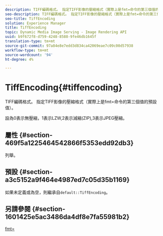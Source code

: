 ```yaml
---
description: TIFF編碼格式。 指定TIFF影像的壓縮格式（實際上是fmt=命令的第三個值的預設值）。
seo-description: TIFF編碼格式。 指定TIFF影像的壓縮格式（實際上是fmt=命令的第三個值的預設值）。
seo-title: TiffEncoding
solution: Experience Manager
title: TiffEncoding
topic: Dynamic Media Image Serving - Image Rendering API
uuid: b9f672f8-d759-4248-8588-9fe46db1645f
translation-type: tm+mt
source-git-commit: 97a84e8e7edd3d834ca42069eae7c09c00d57938
workflow-type: tm+mt
source-wordcount: '94'
ht-degree: 4%

---
```



# TiffEncoding{#tiffencoding}

TIFF編碼格式。 指定TIFF影像的壓縮格式（實際上是fmt=命令的第三個值的預設值）。

設為0表示無壓縮，1表示LZW,2表示減縮(ZIP),3表示JPEG壓縮。

## 屬性 {#section-469f5a1225464542866f5353edd92db3}

列舉。

## 預設 {#section-a3c5152a9f464e4987ed7c05d35b1169}

如果未定義或為空，則繼承自`default::TiffEncoding`。

## 另請參閱 {#section-1601425e5ac3486da4df8e7fa55981b2}

[fmt=](../../../../../ir-api/http-protocol/image-rendering-api-ref/c-ir-http-protocol-ref/c-ir-http-protocol-command-reference/r-ir-fmt.md#reference-4c743f67d56b47c5b774fcc900ff758c)
